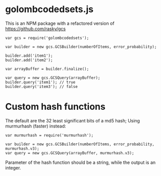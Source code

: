 # golombcodedsets.js

This is an NPM package with a refactored version of https://github.com/rasky/gcs

	var gcs = require('golombcodedsets');
	
	var builder = new gcs.GCSBuilder(numberOfItems, error_probability);

	builder.add('item1');
	builder.add('item2');
	
	var arrayBuffer = builder.finalize();

	var query = new gcs.GCSQuery(arrayBuffer);
	builder.query('item1'); // true
	builder.query('item3'); // false

# Custom hash functions

The default are the 32 least significant bits of a md5 hash;
Using murmurhash (faster) instead:

	var murmurhash = require('murmurhash');

	var builder = new gcs.GCSBuilder(numberOfItems, error_probability, murmurhash.v3);
	var query = new gcs.GCSQuery(arrayBuffer, murmurhash.v3);

Parameter of the hash function should be a string, while the output is an integer. 
	
